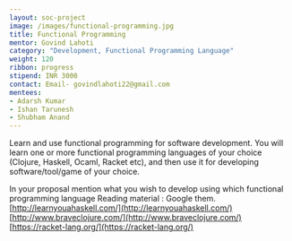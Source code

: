 ```yaml
---
layout: soc-project
image: /images/functional-programming.jpg
title: Functional Programming
mentor: Govind Lahoti
category: "Development, Functional Programming Language"
weight: 120
ribbon: progress
stipend: INR 3000
contact: Email- govindlahoti22@gmail.com
mentees:
- Adarsh Kumar
- Ishan Tarunesh
- Shubham Anand
---
```


Learn and use functional programming for software development. You will learn one or more functional programming languages of your choice (Clojure, Haskell, Ocaml, Racket etc), and then use it for developing software/tool/game of your choice.

<!--break-->

In your proposal mention what you wish to develop using which functional programming language
Reading material :
Google them.
[http://learnyouahaskell.com/](http://learnyouahaskell.com/)
[http://www.braveclojure.com/](http://www.braveclojure.com/)
[https://racket-lang.org/](https://racket-lang.org/)

